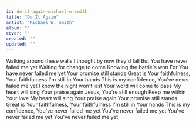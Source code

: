 ```yaml
---
id: do-it-again-michael-w-smith
title: "Do It Again"
artist: "Michael W. Smith"
album: ""
cover: ""
created: ""
updated: ""
---
```


Walking around these walls
I thought by now they'd fall
But You have never failed me yet
Waiting for change to come
Knowing the battle's won
For You have never failed me yet
Your promise still stands
Great is Your faithfulness, Your faithfulness
I'm still in Your hands
This is my confidence, You've never failed me yet
I know the night won't last
Your word will come to pass
My heart will sing Your praise again
Jesus, You're still enough
Keep me within Your love
My heart will sing Your praise again
Your promise still stands
Great is Your faithfulness, Your faithfulness
I'm still in Your hands
This is my confidence, You've never failed me yet
You've never failed me yet
You've never failed me yet
You've never failed me yet